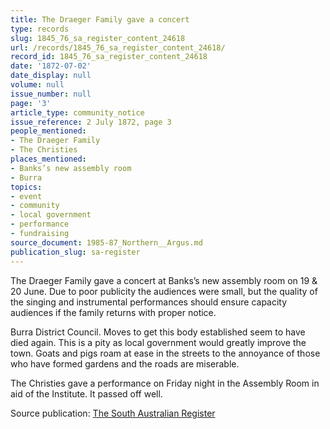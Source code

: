 ```yaml
---
title: The Draeger Family gave a concert
type: records
slug: 1845_76_sa_register_content_24618
url: /records/1845_76_sa_register_content_24618/
record_id: 1845_76_sa_register_content_24618
date: '1872-07-02'
date_display: null
volume: null
issue_number: null
page: '3'
article_type: community_notice
issue_reference: 2 July 1872, page 3
people_mentioned:
- The Draeger Family
- The Christies
places_mentioned:
- Banks’s new assembly room
- Burra
topics:
- event
- community
- local government
- performance
- fundraising
source_document: 1985-87_Northern__Argus.md
publication_slug: sa-register
---
```


The Draeger Family gave a concert at Banks’s new assembly room on 19 & 20 June.  Due to poor publicity the audiences were small, but the quality of the singing and instrumental performances should ensure capacity audiences if the family returns with proper notice.

Burra District Council.  Moves to get this body established seem to have died again.  This is a pity as local government would greatly improve the town.  Goats and pigs roam at ease in the streets to the annoyance of those who have formed gardens and the roads are miserable.

The Christies gave a performance on Friday night in the Assembly Room in aid of the Institute.  It passed off well.

Source publication: [The South Australian Register](/publications/sa-register/)

